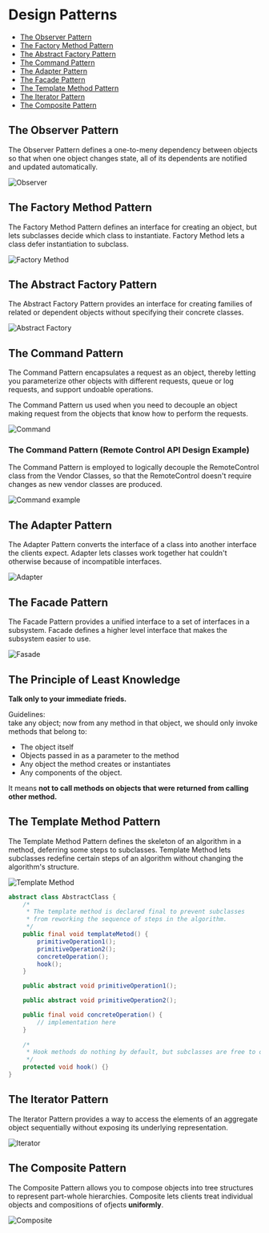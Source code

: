 Design Patterns
===============

* [The Observer Pattern](#observer")
* [The Factory Method Pattern](#factory-method)
* [The Abstract Factory Pattern](#abstract-factory)
* [The Command Pattern](#command)
* [The Adapter Pattern](#adapter)
* [The Facade Pattern](#fasade)
* [The Template Method Pattern](#template-method)
* [The Iterator Pattern](#iterator)
* [The Composite Pattern](#composite)


The Observer Pattern<a name="observer"></a>
--------------------

The Observer Pattern defines a one-to-meny dependency between objects so that when one object changes state, all of its dependents are notified and updated automatically.

![Observer](images/design-patterns/Observer.png)


The Factory Method Pattern<a name="factory-method"></a>
--------------------------

The Factory Method Pattern defines an interface for creating an object, but lets subclasses decide which class to instantiate. Factory Method lets a class defer instantiation to subclass.

![Factory Method](images/design-patterns/Factory_Method.png)


The Abstract Factory Pattern<a name="abstract-factory"></a>
----------------------------

The Abstract Factory Pattern provides an interface for creating families of related or dependent objects without specifying their concrete classes.

![Abstract Factory](images/design-patterns/Abstract_Factory.png)


The Command Pattern<a name="command"></a>
-------------------

The Command Pattern encapsulates a request as an object, thereby letting you parameterize other objects with different requests, queue or log requests, and support undoable operations.

The Command Pattern us used when you need to decouple an object making request from the objects that know how to perform the requests.

![Command](images/design-patterns/Command.png)

### The Command Pattern (Remote Control API Design Example)

The Command Pattern is employed to logically decouple the RemoteControl class from the Vendor Classes, so that the RemoteControl doesn't require changes as new vendor classes are produced.

![Command example](images/design-patterns/Command-example.png)


The Adapter Pattern<a name="adapter"></a>
-------------------

The Adapter Pattern converts the interface of a class into another interface the clients expect. Adapter lets classes work together hat couldn't otherwise because of incompatible interfaces.

![Adapter](images/design-patterns/Adapter.png)


The Facade Pattern<a name="fasade"></a>
------------------

The Facade Pattern provides a unified interface to a set of interfaces in a subsystem. Facade defines a higher level interface that makes the subsystem easier to use.

![Fasade](images/design-patterns/Fasade.png)


The Principle of Least Knowledge
--------------------------------

__Talk only to your immediate frieds.__

Guidelines:  
take any object; now from any method in that object, we should only invoke methods that belong to:  
* The object itself
* Objects passed in as a parameter to the method
* Any object the method creates or instantiates
* Any components of the object.

It means __not to call methods on objects that were returned from calling other method.__


The Template Method Pattern<a name="template-method"></a>
---------------------------

The Template Method Pattern defines the skeleton of an algorithm in a method,
deferring some steps to subclasses. Template Method lets subclasses redefine
certain steps of an algorithm without changing the algorithm's structure.

![Template Method](images/design-patterns/Template-Method.png)

```Java
abstract class AbstractClass {
    /*
     * The template method is declared final to prevent subclasses
     * from reworking the sequence of steps in the algorithm.
     */
    public final void templateMetod() {
        primitiveOperation1();
        primitiveOperation2();
        concreteOperation();
        hook();
    }

    public abstract void primitiveOperation1();

    public abstract void primitiveOperation2();

    public final void concreteOperation() {
        // implementation here
    }
    
    /*
     * Hook methods do nothing by default, but subclasses are free to override these.
     */
    protected void hook() {}
}
```


The Iterator Pattern<a name="iterator"></a>
--------------------

The Iterator Pattern provides a way to access the elements of an aggregate object
sequentially without exposing its underlying representation.

![Iterator](images/design-patterns/Iterator.png)


The Composite Pattern<a name="composite"></a>
---------------------

The Composite Pattern allows you to compose objects into tree structures to represent
part-whole hierarchies. Composite lets clients treat individual objects and compositions
of ofjects __uniformly__.

![Composite](images/design-patterns/Composite.png)

